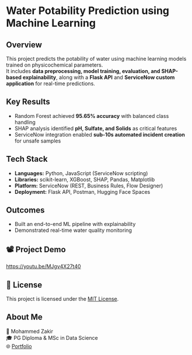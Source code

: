# Water Potability Prediction using Machine Learning

## Overview
This project predicts the potability of water using machine learning models trained on physicochemical parameters.  
It includes **data preprocessing, model training, evaluation, and SHAP-based explainability**, along with a **Flask API** and **ServiceNow custom application** for real-time predictions.

## Key Results
- Random Forest achieved **95.65% accuracy** with balanced class handling  
- SHAP analysis identified **pH, Sulfate, and Solids** as critical features  
- ServiceNow integration enabled **sub-10s automated incident creation** for unsafe samples  

## Tech Stack
- **Languages:** Python, JavaScript (ServiceNow scripting)  
- **Libraries:** scikit-learn, XGBoost, SHAP, Pandas, Matplotlib  
- **Platform:** ServiceNow (REST, Business Rules, Flow Designer)  
- **Deployment:** Flask API, Postman, Hugging Face Spaces  

## Outcomes
- Built an end-to-end ML pipeline with explainability  
- Demonstrated real-time water quality monitoring  

## 📽️ Project Demo

https://youtu.be/MJgv4X27t40 


## 📄 License

This project is licensed under the [MIT License](LICENSE).

##  About Me

👤 Mohammed Zakir  
🎓 PG Diploma & MSc in Data Science  
🌐 [Portfolio](https://zakir8992.github.io/Mohammed_zakir_portfolio/) 
